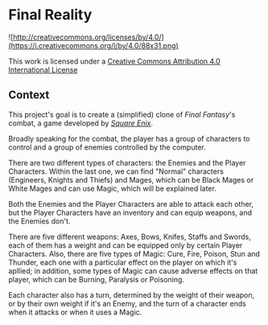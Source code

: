 Final Reality
=============

![http://creativecommons.org/licenses/by/4.0/](https://i.creativecommons.org/l/by/4.0/88x31.png)

This work is licensed under a 
[Creative Commons Attribution 4.0 International License](http://creativecommons.org/licenses/by/4.0/)

Context
-------

This project's goal is to create a (simplified) clone of _Final Fantasy_'s combat, a game developed
by [_Square Enix_](https://www.square-enix.com).

Broadly speaking for the combat, the player has a group of characters to control and a group of 
enemies controlled by the computer.

There are two different types of characters: the Enemies and the Player Characters. Within the last one,
we can find "Normal" characters (Engineers, Knights and Thiefs) and Mages, which can be Black Mages 
or White Mages and can use Magic, which will be explained later.

Both the Enemies and the Player Characters are able to attack each other, but the Player Characters have an 
inventory and can equip weapons, and the Enemies don't.

There are five different weapons: Axes, Bows, Knifes, Staffs and Swords, each of them has a weight and 
can be equipped only by certain Player Characters. Also, there are five types of Magic: Cure, Fire, 
Poison, Stun and Thunder, each one with a particular effect on the player on which it's apllied; 
in addition, some types of Magic can cause adverse effects on that player, which can be Burning, 
Paralysis or Poisoning.

Each character also has a turn, determined by the weight of their weapon, or by their own weight if 
it's an Enemy, and the turn of a character ends when it attacks or when it uses a Magic.
